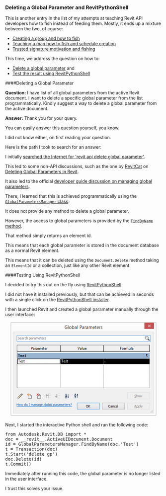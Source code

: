 <head>
<meta http-equiv="Content-Type" content="text/html; charset=utf-8">
<link rel="stylesheet" type="text/css" href="bc.css">
<!--
<script src="run_prettify.js" type="text/javascript"></script>
<script src="https://google-code-prettify.googlecode.com/svn/loader/run_prettify.js" type="text/javascript"></script>
-->
<script src="https://cdn.rawgit.com/google/code-prettify/master/loader/run_prettify.js" type="text/javascript"></script>
</head>

<!---

- 13580220 [Deletion of Global Parameters]

Deleting a Global Parameter and RevitPythonShell #RevitAPI @AutodeskRevit #bim #dynamobim @AutodeskForge #ForgeDevCon http://bit.ly/delgloparpy

I have list of all global parameters from the active Revit document. I want to delete a specific global parameter from the list programmatically. Kindly suggest a way to delete a global parameter from the active document...

--->

### Deleting a Global Parameter and RevitPythonShell

This is another entry in the list of my attempts at teaching Revit API developers how to fish instead of feeding them.
Mostly, it ends up a mixture between the two, of course:

- [Creating a group and how to fish](http://thebuildingcoder.typepad.com/blog/2009/02/creating-a-group-and-how-to-fish.html)
- [Teaching a man how to fish and schedule creation](http://thebuildingcoder.typepad.com/blog/2014/07/teaching-a-man-how-to-fish-and-schedule-creation.html)
- [Trusted signature motivation and fishing](http://thebuildingcoder.typepad.com/blog/2016/09/trusted-signature-motivation-and-fishing.html)

This time, we address the question on how to:

- [Delete a global parameter](#2) and 
- [Test the result using RevitPythonShell](#3)

####<a name="2"></a>Deleting a Global Parameter

**Question:** I have list of all global parameters from the active Revit document. I want to delete a specific global parameter from the list programmatically. Kindly suggest a way to delete a global parameter from the active document.

**Answer:** Thank you for your query.

You can easily answer this question yourself, you know.

I did not know either, on first reading your question.

Here is the path I took to search for an answer:

I initially [searched the Internet for 'revit api delete global parameter'](https://duckduckgo.com/?q=revit+api+delete+global+parameter).

This led to some non-API discussions, such as the one
by [RevitCat](http://revitcat.blogspot.de) 
on [Deleting Global Parameters in Revit](http://revitcat.blogspot.de/2017/04/deleting-global-parameters-in-revit.html).

It also led to the official [developer guide discussion on managing global parameters](https://knowledge.autodesk.com/support/revit-products/getting-started/caas/CloudHelp/cloudhelp/2017/ENU/Revit-API/files/GUID-9FDC35A5-C054-46CA-B2DC-E20958FD197F-htm.html).

There, I learned that this is achieved programmatically using
the [`GlobalParametersManager` class](http://www.revitapidocs.com/2018.1/f3af05ec-1f0c-fe86-6708-0a211a40bcda.htm).

It does not provide any method to delete a global parameter.

However, the access to global parameters is provided by
the [`FindByName` method](http://www.revitapidocs.com/2018.1/7c7a7bd3-18e8-d9be-d9a7-66cd9ecdccc7.htm).

That method simply returns an element id.

This means that each global parameter is stored in the document database as a normal Revit element.

This means that it can be deleted using the `Document.Delete` method taking an `ElementId` or a collection, just like any other Revit element.

####<a name="3"></a>Testing Using RevitPythonShell

I decided to try this out on the fly
using [RevitPythonShell](https://github.com/architecture-building-systems/revitpythonshell).

I did not have it installed previously, but that can be achieved in seconds with a single click on
the [RevitPythonShell installer](https://github.com/architecture-building-systems/revitpythonshell#installation).

I then launched Revit and created a global parameter manually through the user interface:

<center>
<img src="img/global_parameter_01.png" alt="Global parameter" width="475"/>
</center>

Next, I started the interactive Python shell and ran the following code:

<pre class="prettyprint">
from Autodesk.Revit.DB import *
doc = __revit__.ActiveUIDocument.Document
id = GlobalParametersManager.FindByName(doc,'Test')
t = Transaction(doc)
t.Start('delete gp')
doc.Delete(id)
t.Commit()
</pre>

Immediately after running this code, the global parameter is no longer listed in the user interface.

I trust this solves your issue.

